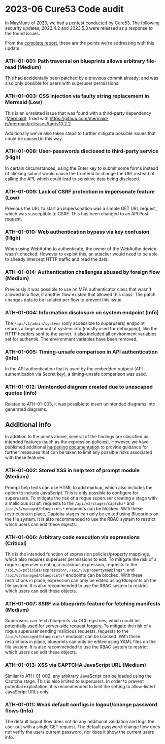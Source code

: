 # 2023-06 Cure53 Code audit

In May/June of 2023, we had a pentest conducted by [Cure53](https://cure53.de). The following security updates, 2023.4.2 and 2023.5.3 were released as a response to the found issues.

From the [complete report](https://cure53.de/pentest-report_authentik.pdf), these are the points we're addressing with this update:

### ATH-01-001: Path traversal on blueprints allows arbitrary file-read (Medium)

This had accidentally been patched by a previous commit already; and was also only possible for users with superuser permissions.

### ATH-01-003: CSS injection via faulty string replacement in Mermaid (Low)

This is an unrelated issue that was found with a third-party dependency ([Mermaid](https://mermaid.js.org/)), fixed with https://github.com/mermaid-js/mermaid/releases/tag/v10.2.2

Additionally we've also taken steps to further mitigate possible issues that could be caused in this way.

### ATH-01-008: User-passwords disclosed to third-party service (High)

In certain circumstances, using the Enter key to submit some forms instead of clicking submit would cause the frontend to change the URL instead of calling the API, which could lead to sensitive data being disclosed.

### ATH-01-009: Lack of CSRF protection in impersonate feature (Low)

Previous the URL to start an impersonation was a simple GET URL request, which was susceptible to CSRF. This has been changed to an API Post request.

### ATH-01-010: Web authentication bypass via key confusion (High)

When using WebAuthn to authenticate, the owner of the WebAuthn device wasn't checked. However to exploit this, an attacker would need to be able to already intercept HTTP traffic and read the data.

### ATH-01-014: Authentication challenges abused by foreign flow (Medium)

Previously it was possible to use an MFA authenticator class that wasn't allowed in a flow, if another flow existed that allowed this class. The patch changes data to be isolated per flow to prevent this issue.

### ATH-01-004: Information disclosure on system endpoint (Info)

The `/api/v3/admin/system/` (only accessible to superusers) endpoint returns a large amount of system info (mostly used for debugging), like the HTTP headers sent to the server. It also included all environment variables set for authentik. The environment variables have been removed.

### ATH-01-005: Timing-unsafe comparison in API authentication (Info)

In the API authentication that is used by the embedded outpost (API authentication via Secret key), a timing-unsafe comparison was used.

### ATH-01-012: Unintended diagram created due to unescaped quotes (Info)

Related to ATH-01-003, it was possible to insert unintended diagrams into generated diagrams.

## Additional info

In addition to the points above, several of the findings are classified as intended features (such as the expression policies). However, we have published additional [hardening documentation](../security-hardening.md) to provide guidance for further measures that can be taken to limit any possible risks associated with these features.

### ATH-01-002: Stored XSS in help text of prompt module (Medium)

Prompt help texts can use HTML to add markup, which also includes the option to include JavaScript. This is only possible to configure for superusers. To mitigate the risk of a rogue superuser creating a stage with a malicious script, requests to the `/api/v3/stages/captcha*` and `/api/v3/managed/blueprints*` endpoints can be blocked. With these restrictions in place, Captcha stages can only be edited using Blueprints on the file system. It is also recommended to use the RBAC system to restrict which users can edit these objects.

### ATH-01-006: Arbitrary code execution via expressions (Critical)

This is the intended function of expression policies/property mappings, which also requires superuser permissions to edit. To mitigate the risk of a rogue superuser creating a malicious expression, requests to the `/api/v3/policies/expression*`, `/api/v3/propertymappings*`, and ` /api/v3/managed/blueprints*` endpoints can be blocked. With these restrictions in place, expression can only be edited using Blueprints on the file system. It is also recommended to use the RBAC system to restrict which users can edit these objects.

### ATH-01-007: SSRF via blueprints feature for fetching manifests (Medium)

Superusers can fetch blueprints via OCI registries, which could be potentially used for server-side request forgery. To mitigate the risk of a rogue superuser sending malicious requests, requests to the `/api/v3/managed/blueprints*` endpoint can be blocked. With these restrictions in
place, blueprints can only be edited using YAML files on the file system. It is also recommended to use the RBAC system to restrict which users can edit these objects.

### ATH-01-013: XSS via CAPTCHA JavaScript URL (Medium)

Similar to ATH-01-002, any arbitrary JavaScript can be loaded using the Captcha stage. This is also limited to superusers. In order to prevent potential exploitation, it is recommended to limit the setting to allow-listed JavaScript URLs only.

### ATH-01-011: Weak default configs in logout/change password flows (Info)

The default logout flow does not do any additional validation and logs the user out with a single GET request. The default password-change flow does not verify the users current password, nor does it show the current users info.
